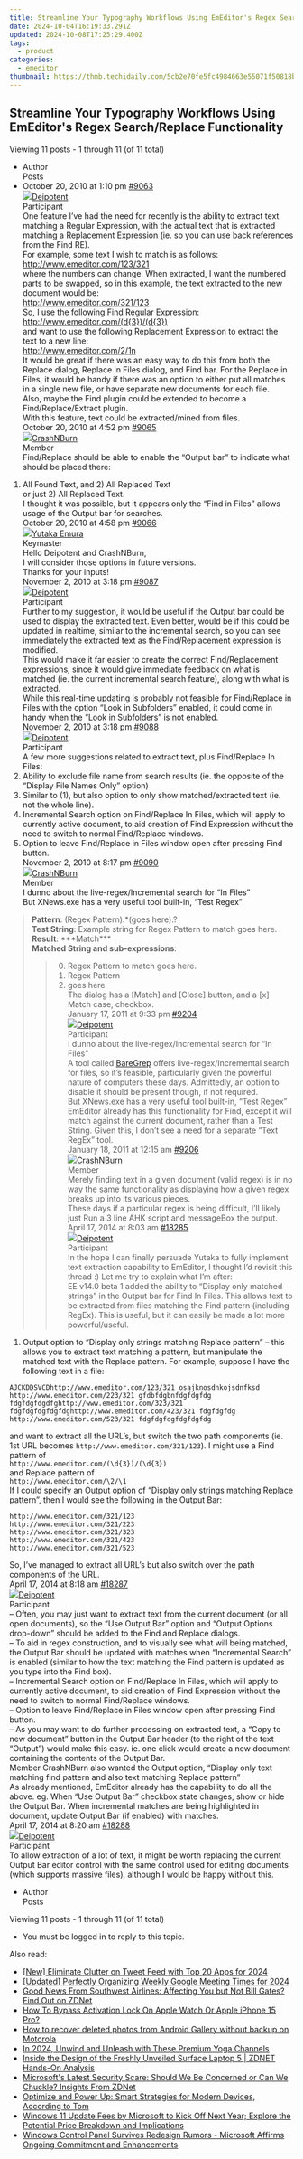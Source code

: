 ```yaml
---
title: Streamline Your Typography Workflows Using EmEditor's Regex Search/Replace Functionality
date: 2024-10-04T16:19:33.291Z
updated: 2024-10-08T17:25:29.400Z
tags:
  - product
categories:
  - emeditor
thumbnail: https://thmb.techidaily.com/5cb2e70fe5fc4984663e55071f50818b86ad28c6053861679577418a188e88c7.jpg
---
```


## Streamline Your Typography Workflows Using EmEditor's Regex Search/Replace Functionality

Viewing 11 posts - 1 through 11 (of 11 total)

* Author  
Posts
* October 20, 2010 at 1:10 pm [#9063](https://tools.techidaily.com/emeditor/products/)  
[![](https://secure.gravatar.com/avatar/c962eeb8483fd8ad7d82a003f8405439?s=80&d=identicon&r=g)Deipotent](https://www.emeditor.com/forums/users/deipotent/ "View Deipotent's profile")  
Participant  
One feature I’ve had the need for recently is the ability to extract text matching a Regular Expression, with the actual text that is extracted matching a Replacement Expression (ie. so you can use back references from the Find RE).  
 For example, some text I wish to match is as follows:  
http://www.emeditor.com/123/321  
 where the numbers can change. When extracted, I want the numbered parts to be swapped, so in this example, the text extracted to the new document would be:  
http://www.emeditor.com/321/123  
 So, I use the following Find Regular Expression:  
http://www.emeditor.com/(d{3})/(d{3})  
 and want to use the following Replacement Expression to extract the text to a new line:  
http://www.emeditor.com/2/1n  
 It would be great if there was an easy way to do this from both the Replace dialog, Replace in Files dialog, and Find bar. For the Replace in Files, it would be handy if there was an option to either put all matches in a single new file, or have separate new documents for each file.  
 Also, maybe the Find plugin could be extended to become a Find/Replace/Extract plugin.  
 With this feature, text could be extracted/mined from files.  
October 20, 2010 at 4:52 pm [#9065](https://tools.techidaily.com/emeditor/products/)  
[![](https://secure.gravatar.com/avatar/c095e276d7d1f5ed27f91bf623e4e445?s=80&d=identicon&r=g)CrashNBurn](https://www.emeditor.com/forums/users/CrashNBurn/ "View CrashNBurn's profile")  
Member  
Find/Replace should be able to enable the “Output bar” to indicate what should be placed there:  
 1) All Found Text, and 2) All Replaced Text  
 or just 2) All Replaced Text.  
 I thought it was possible, but it appears only the “Find in Files” allows usage of the Output bar for searches.  
October 20, 2010 at 4:58 pm [#9066](https://tools.techidaily.com/emeditor/products/)  
[![](https://secure.gravatar.com/avatar/a0a6377144ed3636f985d87303f65ed2?s=80&d=identicon&r=g)Yutaka Emura](https://www.emeditor.com/forums/users/yemura/ "View Yutaka Emura's profile")  
Keymaster  
Hello Deipotent and CrashNBurn,  
 I will consider those options in future versions.  
 Thanks for your inputs!  
November 2, 2010 at 3:18 pm [#9087](https://tools.techidaily.com/emeditor/products/)  
[![](https://secure.gravatar.com/avatar/c962eeb8483fd8ad7d82a003f8405439?s=80&d=identicon&r=g)Deipotent](https://www.emeditor.com/forums/users/deipotent/ "View Deipotent's profile")  
Participant  
Further to my suggestion, it would be useful if the Output bar could be used to display the extracted text. Even better, would be if this could be updated in realtime, similar to the incremental search, so you can see immediately the extracted text as the Find/Replacement expression is modified.  
 This would make it far easier to create the correct Find/Replacement expressions, since it would give immediate feedback on what is matched (ie. the current incremental search feature), along with what is extracted.  
 While this real-time updating is probably not feasible for Find/Replace in Files with the option “Look in Subfolders” enabled, it could come in handy when the “Look in Subfolders” is not enabled.  
November 2, 2010 at 3:18 pm [#9088](https://tools.techidaily.com/emeditor/products/)  
[![](https://secure.gravatar.com/avatar/c962eeb8483fd8ad7d82a003f8405439?s=80&d=identicon&r=g)Deipotent](https://www.emeditor.com/forums/users/deipotent/ "View Deipotent's profile")  
Participant  
A few more suggestions related to extract text, plus Find/Replace In Files:  
 1) Ability to exclude file name from search results (ie. the opposite of the “Display File Names Only” option)  
 2) Similar to (1), but also option to only show matched/extracted text (ie. not the whole line).  
 3) Incremental Search option on Find/Replace In Files, which will apply to currently active document, to aid creation of Find Expression without the need to switch to normal Find/Replace windows.  
 4) Option to leave Find/Replace in Files window open after pressing Find button.  
November 2, 2010 at 8:17 pm [#9090](https://tools.techidaily.com/emeditor/products/)  
[![](https://secure.gravatar.com/avatar/c095e276d7d1f5ed27f91bf623e4e445?s=80&d=identicon&r=g)CrashNBurn](https://www.emeditor.com/forums/users/CrashNBurn/ "View CrashNBurn's profile")  
Member  
I dunno about the live-regex/Incremental search for “In Files”  
 But XNews.exe has a very useful tool built-in, “Test Regex”  
> **Pattern**: (Regex Pattern).\*(goes here).?  
> **Test String**: Example string for Regex Pattern to match goes here.  
> **Result**: \*\*\*Match\*\*\*  
> **Matched String and sub-expressions**:  
>  
>> 00) Regex Pattern to match goes here.  
>> 01) Regex Pattern  
>> 02) goes here  
The dialog has a \[Match\] and \[Close\] button, and a \[x\] Match case, checkbox.  
January 17, 2011 at 9:33 pm [#9204](https://tools.techidaily.com/emeditor/products/)  
[![](https://secure.gravatar.com/avatar/c962eeb8483fd8ad7d82a003f8405439?s=80&d=identicon&r=g)Deipotent](https://www.emeditor.com/forums/users/deipotent/ "View Deipotent's profile")  
Participant  
> I dunno about the live-regex/Incremental search for “In Files”  
A tool called [BareGrep](http://www.baremetalsoft.com/baregrep/) offers live-regex/Incremental search for files, so it’s feasible, particularly given the powerful nature of computers these days. Admittedly, an option to disable it should be present though, if not required.  
> But XNews.exe has a very useful tool built-in, “Test Regex”  
EmEditor already has this functionality for Find, except it will match against the current document, rather than a Test String. Given this, I don’t see a need for a separate “Text RegEx” tool.  
January 18, 2011 at 12:15 am [#9206](https://tools.techidaily.com/emeditor/products/)  
[![](https://secure.gravatar.com/avatar/c095e276d7d1f5ed27f91bf623e4e445?s=80&d=identicon&r=g)CrashNBurn](https://www.emeditor.com/forums/users/CrashNBurn/ "View CrashNBurn's profile")  
Member  
Merely finding text in a given document (valid regex) is in no way the same functionality as displaying how a given regex breaks up into its various pieces.  
 These days if a particular regex is being difficult, I’ll likely just Run a 3 line AHK script and messageBox the output.  
April 17, 2014 at 8:03 am [#18285](https://tools.techidaily.com/emeditor/products/)  
[![](https://secure.gravatar.com/avatar/c962eeb8483fd8ad7d82a003f8405439?s=80&d=identicon&r=g)Deipotent](https://www.emeditor.com/forums/users/deipotent/ "View Deipotent's profile")  
Participant  
In the hope I can finally persuade Yutaka to fully implement text extraction capability to EmEditor, I thought I’d revisit this thread :) Let me try to explain what I’m after:  
EE v14.0 beta 1 added the ability to “Display only matched strings” in the Output bar for Find In Files. This allows text to be extracted from files matching the Find pattern (including RegEx). This is useful, but it can easily be made a lot more powerful/useful.  
1) Output option to “Display only strings matching Replace pattern” – this allows you to extract text matching a pattern, but manipulate the matched text with the Replace pattern. For example, suppose I have the following text in a file:  
```  
AJCKDDSVCDhttp://www.emeditor.com/123/321 osajknosdnkojsdnfksd  
http://www.emeditor.com/223/321 gfdbfdgbnfdgfdgfdg  
fdgfdgfdgdfghttp://www.emeditor.com/323/321 fdgfdgfdgfdgfdghttp://www.emeditor.com/423/321 fdgfdgfdg  
http://www.emeditor.com/523/321 fdgfdgfdgfdgfdgfdg  
```  
and want to extract all the URL’s, but switch the two path components (ie. 1st URL becomes `http://www.emeditor.com/321/123`). I might use a Find pattern of  
`http://www.emeditor.com/(\d{3})/(\d{3})`  
and Replace pattern of  
`http://www.emeditor.com/\2/\1`  
If I could specify an Output option of “Display only strings matching Replace pattern”, then I would see the following in the Output Bar:  
```  
http://www.emeditor.com/321/123  
http://www.emeditor.com/321/223  
http://www.emeditor.com/321/323  
http://www.emeditor.com/321/423  
http://www.emeditor.com/321/523  
```  
So, I’ve managed to extract all URL’s but also switch over the path components of the URL.  
April 17, 2014 at 8:18 am [#18287](https://tools.techidaily.com/emeditor/products/)  
[![](https://secure.gravatar.com/avatar/c962eeb8483fd8ad7d82a003f8405439?s=80&d=identicon&r=g)Deipotent](https://www.emeditor.com/forums/users/deipotent/ "View Deipotent's profile")  
Participant  
– Often, you may just want to extract text from the current document (or all open documents), so the “Use Output Bar” option and “Output Options drop-down” should be added to the Find and Replace dialogs.  
– To aid in regex construction, and to visually see what will being matched, the Output Bar should be updated with matches when “Incremental Search” is enabled (similar to how the text matching the Find pattern is updated as you type into the Find box).  
– Incremental Search option on Find/Replace In Files, which will apply to currently active document, to aid creation of Find Expression without the need to switch to normal Find/Replace windows.  
– Option to leave Find/Replace in Files window open after pressing Find button.  
– As you may want to do further processing on extracted text, a “Copy to new document” button in the Output Bar header (to the right of the text “Output”) would make this easy. ie. one click would create a new document containing the contents of the Output Bar.  
Member CrashNBurn also wanted the Output option, “Display only text matching find pattern and also text matching Replace pattern”  
As already mentioned, EmEditor already has the capability to do all the above. eg. When “Use Output Bar” checkbox state changes, show or hide the Output Bar. When incremental matches are being highlighted in document, update Output Bar (if enabled) with matches.  
April 17, 2014 at 8:20 am [#18288](https://tools.techidaily.com/emeditor/products/)  
[![](https://secure.gravatar.com/avatar/c962eeb8483fd8ad7d82a003f8405439?s=80&d=identicon&r=g)Deipotent](https://www.emeditor.com/forums/users/deipotent/ "View Deipotent's profile")  
Participant  
To allow extraction of a lot of text, it might be worth replacing the current Output Bar editor control with the same control used for editing documents (which supports massive files), although I would be happy without this.
* Author  
Posts

Viewing 11 posts - 1 through 11 (of 11 total)

* You must be logged in to reply to this topic.

<ins class="adsbygoogle"
     style="display:block"
     data-ad-format="autorelaxed"
     data-ad-client="ca-pub-7571918770474297"
     data-ad-slot="1223367746"></ins>

<ins class="adsbygoogle"
     style="display:block"
     data-ad-client="ca-pub-7571918770474297"
     data-ad-slot="8358498916"
     data-ad-format="auto"
     data-full-width-responsive="true"></ins>

<span class="atpl-alsoreadstyle">Also read:</span>
<div><ul>
<li><a href="https://twitter-videos.techidaily.com/new-eliminate-clutter-on-tweet-feed-with-top-20-apps-for-2024/"><u>[New] Eliminate Clutter on Tweet Feed with Top 20 Apps for 2024</u></a></li>
<li><a href="https://video-screen-grab.techidaily.com/updated-perfectly-organizing-weekly-google-meeting-times-for-2024/"><u>[Updated] Perfectly Organizing Weekly Google Meeting Times for 2024</u></a></li>
<li><a href="https://win-superb.techidaily.com/good-news-from-southwest-airlines-affecting-you-but-not-bill-gates-find-out-on-zdnet/"><u>Good News From Southwest Airlines: Affecting You but Not Bill Gates? Find Out on ZDNet</u></a></li>
<li><a href="https://activate-lock.techidaily.com/how-to-bypass-activation-lock-on-apple-watch-or-apple-iphone-15-pro-by-drfone-ios/"><u>How To Bypass Activation Lock On Apple Watch Or Apple iPhone 15 Pro?</u></a></li>
<li><a href="https://blog-min.techidaily.com/how-to-recover-deleted-photos-from-android-gallery-without-backup-on-motorola-by-stellar-photo-recovery-android-mobile-photo-recover/"><u>How to recover deleted photos from Android Gallery without backup on Motorola</u></a></li>
<li><a href="https://youtube-zero.techidaily.com/24-unwind-and-unleash-with-these-premium-yoga-channels/"><u>In 2024, Unwind and Unleash with These Premium Yoga Channels</u></a></li>
<li><a href="https://win-superb.techidaily.com/inside-the-design-of-the-freshly-unveiled-surface-laptop-5-zdnet-hands-on-analysis/"><u>Inside the Design of the Freshly Unveiled Surface Laptop 5 | ZDNET Hands-On Analysis</u></a></li>
<li><a href="https://win-superb.techidaily.com/microsofts-latest-security-scare-should-we-be-concerned-or-can-we-chuckle-insights-from-zdnet/"><u>Microsoft's Latest Security Scare: Should We Be Concerned or Can We Chuckle? Insights From ZDNet</u></a></li>
<li><a href="https://hardware-help.techidaily.com/optimize-and-power-up-smart-strategies-for-modern-devices-according-to-tom/"><u>Optimize and Power Up: Smart Strategies for Modern Devices, According to Tom</u></a></li>
<li><a href="https://win-superb.techidaily.com/windows-11-update-fees-by-microsoft-to-kick-off-next-year-explore-the-potential-price-breakdown-and-implications/"><u>Windows 11 Update Fees by Microsoft to Kick Off Next Year; Explore the Potential Price Breakdown and Implications</u></a></li>
<li><a href="https://win-superb.techidaily.com/windows-control-panel-survives-redesign-rumors-microsoft-affirms-ongoing-commitment-and-enhancements/"><u>Windows Control Panel Survives Redesign Rumors - Microsoft Affirms Ongoing Commitment and Enhancements</u></a></li>
</ul></div>

<!-- affiliate ads begin -->
<span id="1424531">
					<video width="864" height="NaN" style="cursor:pointer"
           poster="//a.impactradius-go.com/display-clicktoplayimage/1424531.png"
           onclick="if(!this.playClicked){this.play();this.setAttribute('controls',true);this.playClicked=true;}">
	   <source src="//a.impactradius-go.com/display-ad/16446-1424531">
	   <img src="//a.impactradius-go.com/display-clicktoplayimage/1424531.png" style="border: none; height: 100%; width: 100%; object-fit: contain">
	</video>
	<div style="width:540px;text-align:center"><a href="javascript:window.open(decodeURIComponent('https%3A%2F%2Flaganoo.pxf.io%2Fc%2F5597632%2F1424531%2F16446'), '_blank');void(0);">Click here</a></div>
</span>
<img height="0" width="0" src="https://imp.pxf.io/i/5597632/1424531/16446" style="position:absolute;visibility:hidden;" border="0" />
<!-- affiliate ads end -->

